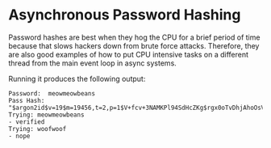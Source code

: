 # Asynchronous Password Hashing

Password hashes are best when they hog the CPU for a brief period of time because that slows hackers down from brute force attacks. Therefore, they are also good examples of how to put CPU intensive tasks on a different thread from the main event loop in async systems.

Running it produces the following output:

```
Password:  meowmeowbeans
Pass Hash: "$argon2id$v=19$m=19456,t=2,p=1$V+fcv+3NAMKPl94SdHcZKg$rgx0oTvDhjAhoOsVwki/h2RU1nEC2fzYFxqilWQX1jY"
Trying: meowmeowbeans
- verified
Trying: woofwoof
- nope
```
